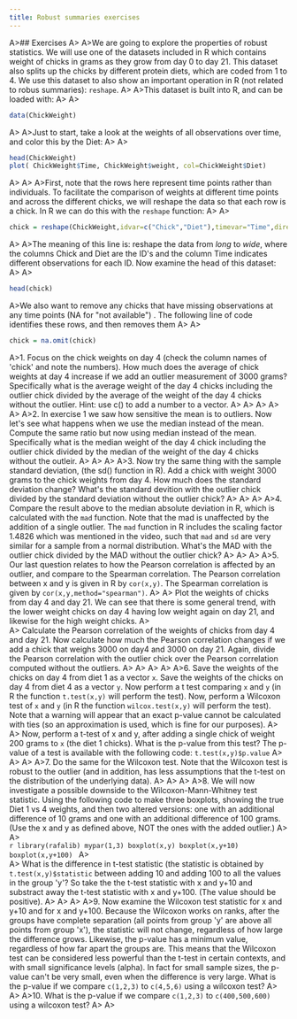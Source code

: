 ```yaml
---
title: Robust summaries exercises
---
```


A>## Exercises
A>
A>We are going to explore the properties of robust statistics. We will use one of the datasets included in R which contains weight of chicks in grams as they grow from day 0 to day 21. This dataset also splits up the chicks by different protein diets, which are coded from 1 to 4. We use this dataset to also show an important operation in R (not related to robus summaries): `reshape`.
A>
A>This dataset is built into R, and can be loaded with:
A>
A>
```r
data(ChickWeight)
```
A>
A>Just to start, take a look at the weights of all observations over time, and color this by the Diet:
A>
A>
```r
head(ChickWeight)
plot( ChickWeight$Time, ChickWeight$weight, col=ChickWeight$Diet)
```
A>
A>
A>First, note that the rows here represent time points rather than individuals. To facilitate the comparison of weights  at different time points and across the different chicks, we will reshape the data so that each row is a chick. In R we can do this with the `reshape` function:
A>
A>
```r
chick = reshape(ChickWeight,idvar=c("Chick","Diet"),timevar="Time",direction="wide")
```
A>
A>The meaning of this line is: reshape the data from _long_ to _wide_, where the columns Chick and Diet are the ID's and the column Time indicates different observations for each ID. Now examine the head of this dataset:
A>
A>
```r
head(chick)
```
A>We also want to remove any chicks that have missing observations at any time points (NA for "not available") . The following line of code identifies these rows, and then removes them
A>
A>
```r
chick = na.omit(chick)
```
A>1. Focus on the chick weights on day 4 (check the column names of 'chick' and note the numbers). How much does the average of chick weights at day 4 increase if we add an outlier measurement of 3000 grams? Specifically what is the average weight of the day 4 chicks including the outlier chick divided by the average of the weight of the day 4 chicks without the outlier. Hint: use c() to add a number to a vector.
A>
A>
A>
A>
A>
A>2. In exercise 1  we saw how sensitive the mean is to outliers. Now let's see what happens when we use the median instead of the mean.  Compute the same ratio but now using median instead of the mean. Specifically what is the median weight of the day 4 chick including the outlier chick divided by the median of the weight of the day 4 chicks without the outleir.
A>
A>
A>
A>3. Now try the same thing with the sample standard deviation, (the sd() function in R). Add a chick with weight 3000 grams to the chick weights from day 4. How much does the standard deviation change? What's the standard devition with the outlier chick divided by the standard deviation without the outlier chick?
A>
A>
A>
A>4. Compare the result above to the median absolute deviation in R, which is calculated with the `mad` function. Note that the mad is unaffected by the addition of a single outlier. The `mad` function in R includes the scaling factor 1.4826 which was mentioned in the video, such that `mad` and `sd` are very similar for a sample from a normal distribution. What's the MAD with the outlier chick divided by the MAD without the outlier chick?
A>
A>
A>
A>5. Our last question relates to how the Pearson correlation is affected by an outlier, and compare to the Spearman correlation. The Pearson correlation between x and y is given in R by `cor(x,y)`. The Spearman correlation is given by `cor(x,y,method="spearman")`. 
A>
A>    Plot the weights of chicks from day 4 and day 21. We can see that there is some general trend, with the lower weight chicks on day 4 having low weight again on day 21, and likewise for the high weight chicks.
A>    
A>    Calculate the Pearson correlation of the weights of chicks from day 4 and day 21. Now calculate how much the Pearson correlation changes if we add a chick that weighs 3000 on day4 and 3000 on day 21. Again, divide the Pearson correlation with the outlier chick over the  Pearson correlation computed without the outliers.
A>
A>
A>
A>
A>6. Save the weights of the chicks on day 4 from diet 1 as a vector `x`. Save the weights of the chicks on day 4 from diet 4 as a vector `y`. Now perform a t test comparing `x` and `y` (in R the function `t.test(x,y)` will perform the test). Now, perform a Wilcoxon test of `x` and `y` (in R the function `wilcox.test(x,y)` will perform the test). Note that a warning will appear that an exact p-value cannot be calculated with ties (so an approximation is used, which is fine for our purposes).
A>
A>    Now, perform a t-test of x and y, after adding a single chick of weight 200 grams to `x` (the diet 1 chicks). What is the p-value from this test? The p-value of a test is available with the following code: `t.test(x,y)$p.value`
A>
A>
A>
A>7. Do the same for the Wilcoxon test. Note that the Wilcoxon test is robust to the outlier (and in addition, has less assumptions that the t-test on the distribution of the underlying data).
A>
A>
A>
A>8. We will now investigate a possible downside to the Wilcoxon-Mann-Whitney test statistic. Using the following code to make three boxplots, showing the true Diet 1 vs 4 weights, and then two altered versions: one with an additional difference of 10 grams and one with an additional difference of 100 grams. (Use the x and y as defined above, NOT the ones with the added outlier.)
A>
A>    
    ```r
    library(rafalib)
    mypar(1,3)
    boxplot(x,y)
    boxplot(x,y+10)
    boxplot(x,y+100)
    ```
A>  
A>    What is the difference in t-test statistic (the statistic is obtained by `t.test(x,y)$statistic` between adding 10 and adding 100 to all the values in the group 'y'? So take the the t-test statistic with x and y+10 and substract away the t-test statistic with x and y+100. (The value should be positive).
A>
A>
A>
A>9. Now examine the Wilcoxon test statistic for x and y+10 and for x and y+100. Because the Wilcoxon works on ranks, after the groups have complete separation (all points from group 'y' are above all points from group 'x'), the statistic will not change, regardless of how large the difference grows. Likewise, the p-value has a minimum value, regardless of how far apart the groups are. This means that the Wilcoxon test can be considered less powerful than the t-test in certain contexts, and with small significance levels (alpha). In fact for small sample sizes, the p-value can't be very small, even when the difference is very large. What is the p-value if we compare `c(1,2,3)` to `c(4,5,6)` using a wilcoxon test?
A>
A>
A>10. What is the p-value if we compare `c(1,2,3)` to `c(400,500,600)` using a wilcoxon test?
A>
A>
